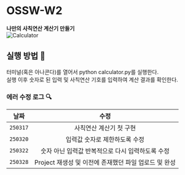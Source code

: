 # OSSW-W2
**나만의 사칙연산 계산기 만들기**   
![Calculator](https://cdn-icons-png.flaticon.com/512/5316/5316955.png)
   
## 실행 방법 🔌
터미널(혹은 아나콘다)를 열어서 python calculator.py를 실행한다.   
실행 이후 숫자로 된 입력 및 사칙연산 기호를 입력하여 계산 결과를 확인한다.

### 에러 수정 로그 🔍
날짜 | 수정
--- | :---:
`250317` | 사칙연산 계산기 첫 구현
`250320` | 입력값 숫자로 제한하도록 수정
`250322` | 숫자 아닌 입력값 반복적으로 다시 입력하도록 수정
`250328` | Project 재생성 및 이전에 존재했던 파일 업로드 및 완성
